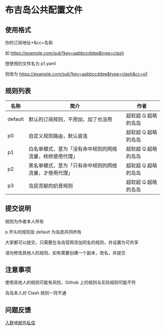 # 布吉岛公共配置文件

## 使用格式

你的订阅地址+&cc=名称

如 https://example.com/sub?key=aabbccddee&type=clash

想使用的文件名为 p1.yaml

则改为 https://example.com/sub?key=aabbccddee&type=clash&cc=p1

## 规则列表

| 名称    | 简介                                                     | 作者                |
| ------- | -------------------------------------------------------- | ------------------- |
| default | 默认的订阅规则，不用加，加了也没用                       | 超软超 Q 超萌的岛岛 |
| p0      | 自定义规则路由，默认直连                                 | 超软超 Q 超萌的岛岛 |
| p1      | 白名单模式，意为「没有命中规则的网络流量，统统使用代理」 | 超软超 Q 超萌的岛岛 |
| p2      | 黑名单模式，意为「只有命中规则的网络流量，才使用代理」   | 超软超 Q 超萌的岛岛 |
| p3      | 岛民贡献的奶昔规则                                       | 超软超 Q 超萌的岛岛 |

## 提交说明

规则为作者本人所有

p 开头的规则及 default 为岛民共同所有

大家都可以提交，只需要在岛岛官网添加同名的规则，并设置为可共享

请勿修改其他人的规则，如有需要创建一个副本，改名，并提交

## 注意事项

使用其他人的规则可能有风险，Github 上的规则与实际规则可能不符

岛岛本人对 Clash 规则一窍不通

## 问题反馈

[入群](https://bujidaoChat.t.me)或[邮件私信](mailto:bujidao@duck.com)
